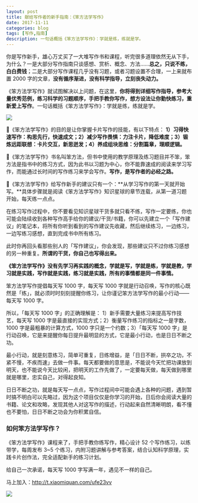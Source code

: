 ```yaml
---
layout: post
title: 献给写作者的新手指南：《笨方法学写作》
date: 2017-11-11
categories: blog
tags: [写作,指南]
description: 一句话概括《笨方法学写作》：学就是练，练就是学。
---
```


你是写作新手，雄心万丈买了一大堆写作书和课程，听完很多道理依然无从下手，为什么？一是大部分写作指南只谈感想、赏析、概念、方法……**总之，只说不练，白白费钱**；二是大部分写作课程几乎没有习题，或者习题设置不合理，一上来就布置 2000 字的文章，**没有循序渐进，没有科学指导，立刻丧失动力。**

《笨方法学写作》就试图解决以上问题，在这里，**你将得到详细写作指导，参考大量优秀范例，练习科学的习题顺序，手把手教你写作，想方设法让你勤快练习，重新爱上写作**。一句话概括《笨方法学写作》：学就是练，练就是学。

![](http://openmindclub.qiniudn.com/omt/KnowledgePlanet02.jpg)

《笨方法学写作》的目的是让你掌握卡片写作的技能，有以下特点： **1）习得快速写作：构思先行，快速成文；2）减少写作畏惧：力注卡片，降低难度；3）锻炼远距联想：卡片交互，新思迸发；4）养成组块思维：分割篇章，理顺逻辑。**

《笨方法学写作》书名叫笨方法，但书中使用的教学原理及练习题目并不笨，笨方法是指书中的练习方式，因为此书以习题为中心，你不能靠速成的阅读来学习写作，而能通过长时间的写作练习来学会写作。**写作，是写作者的必经之路。**

《笨方法学写作》给写作新手的建议只有一个：**从学习写作的第一天就开始写。**具体步骤就是阅读《笨方法学写作》知识星球的章节连载，从第一道习题开始，每天练一点点。

在练习写作过程中，你不要看见知识星球干货多就只看不练，写作一定要练，你也可能会陆续收到各种写作高手给你的建议/干货/书籍，你可以先建立一个「写作建议」的笔记本，将所有你听到看到的写作建议先收藏，然后继续练习，一边练习，一边写练习感想，直到完成书中所有练习。

此时你再回头看那些别人的「写作建议」，你会发现，那些建议只不过你练习感想的另一种重复。**所谓的干货，你自己也写得出来。**

**《笨方法学写作》没有先学习再实践的概念，学就是写，学就是练，学就是教，学习就是实践，写作就是实践，练习就是实践，所有的事情都是同一件事情。**

笨方法学写作提倡每天写 1000  字，每天写 1000  字就是行动召唤，写作的核心既然是「练」，就必须时时刻刻提醒你练习，让你谨记笨方法学写作的最小行动——每天写 1000 字。

所以，「每天写 1000 字」的正确理解是： 1）新手需要大量练习来提高写作技艺，每天写 1000 字是最直接的实现方式；2）衡量写作练习的指标之一是字数，1000 字是最粗暴的计算方式，1000 字只是一个约数；3）「每天写 1000 字」是行动召唤，它是来提醒你每日提升最明显的方式，它是最小行动，也是日日不断之功。

最小行动，就是刻意练习，简单可重复，日练增益，是「日日不断，拱卒之功，不紧不慢，不疾而速」去做一件事。每天都要做的意思是，不能说今天忙把功课放到明天，也不能说今天比较闲，把明天的工作先做了，一定要每天做，每天做到哪里就是哪里，忠实自己，对得起良知。

日日不断之功，就是每天写一点点，写作过程间中可能会遇上各种的问题，遇到暂时搞不明白可以先略过，因为这个项目仅仅是你学习的开始，日后你会阅读大量的书籍、论文和攻略，发现其他人对这写作的描述，行动起来自然清晰明朗，看不懂也不要怕，日日不断之功会为你积累自信。

### **如何笨方法学写作？**

《笨方法学写作》课程来了，手把手教你练写作，精心设计 52 个写作练习，以练带学，每周发布 3~5 个练习，内附习题讲解与参考答案，结合认知科学原理，实践卡片创作法，完全适配新手的练习计划。

给自己一次承诺，每天写 1000 字写满一年，遇见不一样的自己。

马上加入：http://t.xiaomiquan.com/ufe23vv

![](http://openmindclub.qiniudn.com/omt/KnowledgePlanet.jpg)












